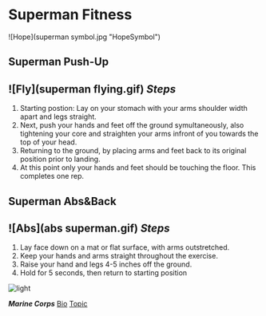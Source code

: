 # Superman Fitness
![Hope](superman symbol.jpg "HopeSymbol")
## Superman Push-Up 
![Fly](superman flying.gif)
***Steps*** 
---
1. Starting postion: Lay on your stomach with your arms shoulder width apart and legs straight.
1. Next, push your hands and feet off the ground symultaneously, also tightening your core and straighten your arms infront of you towards the top of your head.
1. Returning to the ground, by placing arms and feet back to its original position prior to landing. 
1. At this point only your hands and feet should be touching the floor. This completes one rep.

## Superman Abs&Back
![Abs](abs superman.gif)
***Steps***
---
1.	Lay face down on a mat or flat surface, with arms outstretched.
1.	Keep your hands and arms straight throughout the exercise.
1.	Raise your hand and legs 4-5 inches off the ground.
1.	Hold for 5 seconds, then return to starting position

![light](supermanlight.jpg "light")

***Marine Corps***
[Bio](bio.md)
[Topic](topic.md)
